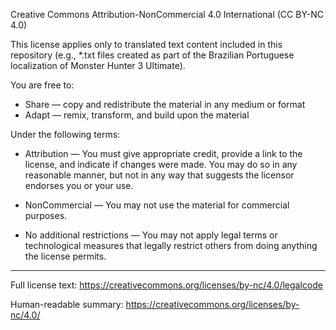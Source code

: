 Creative Commons Attribution-NonCommercial 4.0 International (CC BY-NC 4.0)

This license applies only to translated text content included in this repository
(e.g., *.txt files created as part of the Brazilian Portuguese localization of
Monster Hunter 3 Ultimate).

You are free to:

- Share — copy and redistribute the material in any medium or format
- Adapt — remix, transform, and build upon the material

Under the following terms:

- Attribution — You must give appropriate credit, provide a link to the license,
  and indicate if changes were made. You may do so in any reasonable manner,
  but not in any way that suggests the licensor endorses you or your use.

- NonCommercial — You may not use the material for commercial purposes.

- No additional restrictions — You may not apply legal terms or technological
  measures that legally restrict others from doing anything the license permits.

---

Full license text:
https://creativecommons.org/licenses/by-nc/4.0/legalcode

Human-readable summary:
https://creativecommons.org/licenses/by-nc/4.0/
